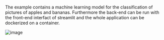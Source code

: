 The example contains a machine learning model for the classification of pictures of apples and bananas. 
Furthermore the back-end can be run with the front-end interfact of streamlit and the whole application can be dockerized on a container. 

![image](https://github.com/FVaisfeld/CNN_binary-classifier/assets/66953466/45bb23c9-891a-408c-ab57-e8a648a2315c)
